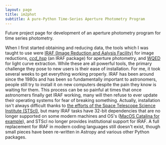 ```yaml
---
layout: page
title: im2phot
subtitle: A pure-Python Time-Series Aperture Photometry Program
---
```

Future project page for development of an aperture photometry program for time series photometry.

When I first started obtaining and reducing data, the tools which I was taught to use were [IRAF (Image Reduction and Aalysis Facility)](https://iraf.net/) for image reductions, [*ccd_hsp*](https://ui.adsabs.harvard.edu/abs/2002A%26A...389..896K/abstract) (an IRAF package) for aperture photometry, and [WQED](https://ui.adsabs.harvard.edu/abs/2009JPhCS.172a2081T/abstract) for light curve extraction. While these are all powerful tools, the primary challenge they pose to new users is their ease of installation. For me, it took several weeks to get everything working properly. IRAF has been around since the 1980s and has been so fundamentally important to astronomers, people still try to install it on new computers despite the pain they know is waiting for them. This process can be so painful at times that once astronomers finally get IRAF working, many will then refuse to ever update their operating systems for fear of breaking something. Actually, installation isn't always difficult thanks to [the efforts of the Space Telescope Science Institute (STScI)](https://astroconda.readthedocs.io/en/latest/installation.html), but many IRAF tasks have 32-bit dependencies that are no longer supported on some modern machines and OS's ([MacOS Catalina for example](https://medium.com/@krisastern/installing-iraf-pyraf-on-mac-with-linux-vm-767fb99ec757)), and STScI no longer provides institutional support for IRAF. A full replacement for IRAF in modern coding languages still doesn't exist, though small pieces have been re-written in Astropy and various other Python packages.
